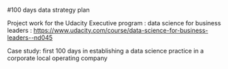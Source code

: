 #100 days data strategy plan 

Project work for the Udacity Executive program : data science for business leaders : https://www.udacity.com/course/data-science-for-business-leaders--nd045

Case study: first 100 days in establishing a data science practice in a corporate local operating company  
